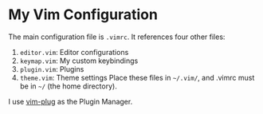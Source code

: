 # My Vim Configuration
The main configuration file is `.vimrc`. It references four other files:
1. `editor.vim`: Editor configurations
2. `keymap.vim`: My custom keybindings
3. `plugin.vim`: Plugins
4. `theme.vim`: Theme settings
Place these files in `~/.vim/`, and .vimrc must be in `~/` (the home directory).

I use [vim-plug](https://github.com/junegunn/vim-plug) as the Plugin Manager.

